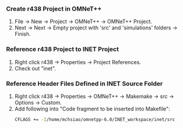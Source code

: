 ### Create r438 Project in OMNeT++
1. File -> New -> Project -> OMNeT++ -> OMNeT++ Project.
2. Next -> Next -> Empty project with 'src' and 'simulations' folders -> Finish.

### Reference r438 Project to INET Project
1. Right click r438 -> Properties -> Project References.
2. Check out "inet".

### Reference Header Files Defined in INET Source Folder
1. Right click r438 -> Properties -> OMNeT++ -> Makemake -> src -> Options -> Custom.
2. Add following into "Code fragment to be inserted into Makefile":
    ```bash
    CFLAGS += -I/home/mchsiao/omnetpp-6.0/INET_workspace/inet/src
    ```